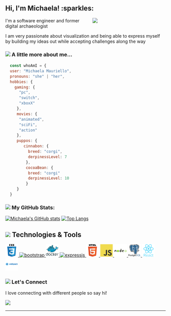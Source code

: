<h2> Hi, I'm Michaela! :sparkles:</h2>
<img align='right' src="https://i.giphy.com/media/l0HlNaQ6gWfllcjDO/giphy.webp" width="230">
<p>I'm a software engineer and former digital archaeologist</p>
<p>I am very passionate about visualization and being able to express myself by building my ideas out while accepting challenges along the way</p>

### <img src="https://media1.giphy.com/media/CLYzOazFhhZClh1PdZ/giphy.gif" width="50"> A little more about me...  

```javascript
  const whoAmI = {
  user: "Michaela Mauriello",
  pronouns: "she" | "her",
  hobbies: {
    gaming: {
      "pc",
      "switch",
      "xboxX"
     },
     movies: {
      "animated",
      "sciFi",
      "action"
     },
     puppos: {
        cinnabon: {
          breed: "corgi",
          derpinessLevel: 7
         },
         cocoaBean: {
          breed: "corgi"
          derpinessLevel: 10
         }
     }
  }
```

### <img src="https://i.giphy.com/media/dxn6fRlTIShoeBr69N/giphy.webp" width="50">  My GitHub Stats: 
[![Michaela's GitHub stats](https://github-readme-stats.vercel.app/api?username=mgmauriello&theme=panda&hide=stars,contribs&show_icons=true)](https://github.com/mgmauriello/github-readme-stats)
[![Top Langs](https://github-readme-stats.vercel.app/api/top-langs/?username=mgmauriello&theme=panda&layout=compact)](https://github.com/mgmauriello/github-readme-stats)


## <img src="https://i.giphy.com/media/pVYCDUGiSmaC6WXlnP/giphy.webp" width="50">  Technologies & Tools

<p align="left"> 
  <a href="https://developer.mozilla.org/en-US/docs/Web/CSS" target="_blank"> 
    <img src="https://raw.githubusercontent.com/devicons/devicon/master/icons/css3/css3-original-wordmark.svg" alt="css3" width="40" height="40"/> 
  </a> 
  <a href="https://getbootstrap.com/" target="_blank"> 
    <img src="https://cdn.jsdelivr.net/gh/devicons/devicon/icons/bootstrap/bootstrap-plain.svg" alt="bootstrap" width="40" height="40"/> 
  </a> 
  <a href="https://www.docker.com/" target="_blank"> 
    <img src="https://raw.githubusercontent.com/devicons/devicon/master/icons/docker/docker-original-wordmark.svg" alt="docker" width="40" height="40"/> 
  </a> 
    <a href="https://expressjs.com/" target="_blank"> 
    <img src="https://cdn.jsdelivr.net/gh/devicons/devicon/icons/express/express-original.svg"" alt="expressjs" width="40" height="40"/> 
  </a> 
  <a href="https://www.w3.org/html/" target="_blank"> 
    <img src="https://raw.githubusercontent.com/devicons/devicon/master/icons/html5/html5-original-wordmark.svg" alt="html5" width="40" height="40"/> 
  </a> 
  <a href="https://developer.mozilla.org/en-US/docs/Web/JavaScript" target="_blank"> 
    <img src="https://raw.githubusercontent.com/devicons/devicon/master/icons/javascript/javascript-original.svg" alt="javascript" width="40" 
         height="40"/> 
  </a>
  <a href="https://nodejs.org" target="_blank">
    <img src="https://raw.githubusercontent.com/devicons/devicon/master/icons/nodejs/nodejs-original-wordmark.svg" alt="nodejs" width="40" height="40"/> 
  </a> 
  <a href="https://www.postgresql.org" target="_blank"> 
    <img src="https://raw.githubusercontent.com/devicons/devicon/master/icons/postgresql/postgresql-original-wordmark.svg" alt="postgresql" width="40" 
      height="40"/> 
  </a> 
  <a href="https://reactjs.org/" target="_blank"> 
    <img src="https://raw.githubusercontent.com/devicons/devicon/master/icons/react/react-original-wordmark.svg" alt="react" width="40" height="40"/> 
  </a> 
  <a href="https://webpack.js.org" target="_blank"> <img src="https://raw.githubusercontent.com/devicons/devicon/d00d0969292a6569d45b06d3f350f463a0107b0d/icons/webpack/webpack-original-wordmark.svg" alt="webpack" width="40" height="40"/> </a> </p>

### <img src="https://i.giphy.com/media/X8p1DGHTTsEJ9JRWhg/giphy.webp" width="50">  Let's Connect

<p> I love connecting with different people so say hi!</p>

<p align='left'>
  <a href="https://www.linkedin.com/in/michaela-mauriello/">
    <img height="30" src="https://cdn.jsdelivr.net/gh/devicons/devicon/icons/linkedin/linkedin-original.svg">
  </a>
</p>


---
